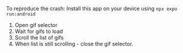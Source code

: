 To reproduce the crash:
Install this app on your device using `npx expo run:android`

 1. Open gif selector
2. Wait for gifs to load
3. Scroll the list of gifs
4. When list is still scrolling - close the gif selector.
